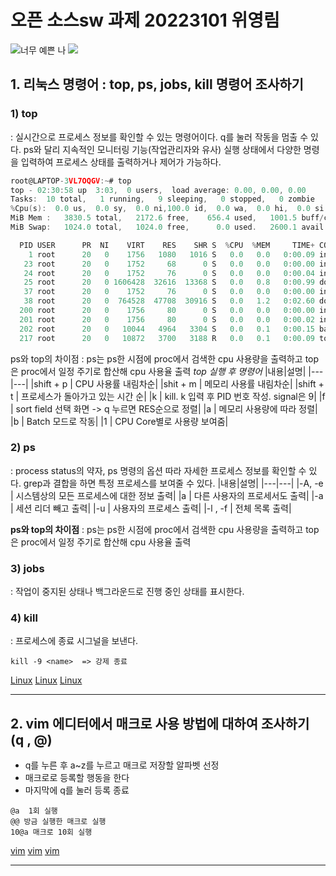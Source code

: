 # 오픈 소스sw 과제 20223101 위영림 
![너무 예쁜 나](https://user-images.githubusercontent.com/106826654/171910374-c0f0a973-43c0-4367-a682-c19f08c1640e.jpg)
<img src=“https://user-images.githubusercontent.com/106826654/171910374-c0f0a973-43c0-4367-a682-c19f08c1640e.jpg” width=“25” height=“25”>

## 1. 리눅스 명령어 : top, ps, jobs, kill 명령어 조사하기
### 1) top
 : 실시간으로 프로세스 정보를 확인할 수 있는 명령어이다. q를 눌러 작동을 멈출 수 있다. ps와 달리 지속적인 모니터링 기능(작업관리자와 유사)
실행 상태에서 다양한 명령을 입력하여 프로세스 상태를 출력하거나 제어가 가능하다.
```c
root@LAPTOP-3VL7OQGV:~# top
top - 02:30:58 up  3:03,  0 users,  load average: 0.00, 0.00, 0.00
Tasks:  10 total,   1 running,   9 sleeping,   0 stopped,   0 zombie
%Cpu(s):  0.0 us,  0.0 sy,  0.0 ni,100.0 id,  0.0 wa,  0.0 hi,  0.0 si,  0.0 st
MiB Mem :   3830.5 total,   2172.6 free,    656.4 used,   1001.5 buff/cache
MiB Swap:   1024.0 total,   1024.0 free,      0.0 used.   2600.1 avail Mem

  PID USER      PR  NI    VIRT    RES    SHR S  %CPU  %MEM     TIME+ COMMAND
    1 root      20   0    1756   1080   1016 S   0.0   0.0   0:00.09 init
   23 root      20   0    1752     68      0 S   0.0   0.0   0:00.00 init
   24 root      20   0    1752     76      0 S   0.0   0.0   0:00.04 init
   25 root      20   0 1606428  32616  13368 S   0.0   0.8   0:00.99 docker-desktop-
   37 root      20   0    1752     76      0 S   0.0   0.0   0:00.00 init
   38 root      20   0  764528  47708  30916 S   0.0   1.2   0:02.60 docker
  200 root      20   0    1756     80      0 S   0.0   0.0   0:00.00 init
  201 root      20   0    1756     80      0 S   0.0   0.0   0:00.02 init
  202 root      20   0   10044   4964   3304 S   0.0   0.1   0:00.15 bash
  217 root      20   0   10872   3700   3188 R   0.0   0.1   0:00.09 top
``` 
ps와 top의 차이점
: ps는 ps한 시점에 proc에서 검색한 cpu 사용량을 출력하고 top은 proc에서 일정 주기로 합산해 cpu 사용율 출력
*top 실행 후 명령어*
|내용|설명|
|---|---|
|shift + p | CPU 사용률 내림차순|
|shit + m | 메모리 사용률 내림차순|
|shift + t | 프로세스가 돌아가고 있는 시간 순|
|k | kill. k 입력 후 PID 번호 작성. signal은 9|
|f | sort field 선택 화면 -> q 누르면 RES순으로 정렬|
|a | 메모리 사용량에 따라 정렬|
|b | Batch 모드로 작동|
|1 | CPU Core별로 사용량 보여줌|

### 2) ps 
: process status의 약자, ps 명령의 옵션 따라 자세한 프로세스 정보를 확인할 수 있다. grep과 결합을 하면 특정 프로세스를 보여줄 수 있다.
|내용|설명|
|---|---|
|-A, -e | 시스템상의 모든 프로세스에 대한 정보 출력|
|a | 다른 사용자의 프로세서도 출력|
|-a | 세션 리더 빼고 출력|
|-u | 사용자의 프로세스 출력|
|-l , -f | 전체 목록 출력|

**ps와 top의 차이점**
: ps는 ps한 시점에 proc에서 검색한 cpu 사용량을 출력하고 top은 proc에서 일정 주기로 합산해 cpu 사용율 출력 

### 3) jobs
: 작업이 중지된 상태나 백그라운드로 진행 중인 상태를 표시한다. 

### 4) kill 
: 프로세스에 종료 시그널을 보낸다. 
```
kill -9 <name>  => 강제 종료
```
[Linux](https://zzsza.github.io/development/2018/07/18/linux-top/)
[Linux](https://yurmu.tistory.com/12)
[Linux](https://imjeongwoo.tistory.com/71)

***

## 2. vim 에디터에서 매크로 사용 방법에 대하여 조사하기 (q , @)
+ q를 누른 후 a~z를 누르고 매크로 저장할 알파벳 선정
+ 매크로로 등록할 행동을 한다
+ 마지막에 q를 눌러 등록 종료
```
@a  1회 실행 
@@ 방금 실행한 매크로 실행
10@a 매크로 10회 실행
```
[vim](https://forcecore.tistory.com/1255)
[vim](https://booolean.tistory.com/849)
[vim](https://dongjumoon.tistory.com/3)
***
 



